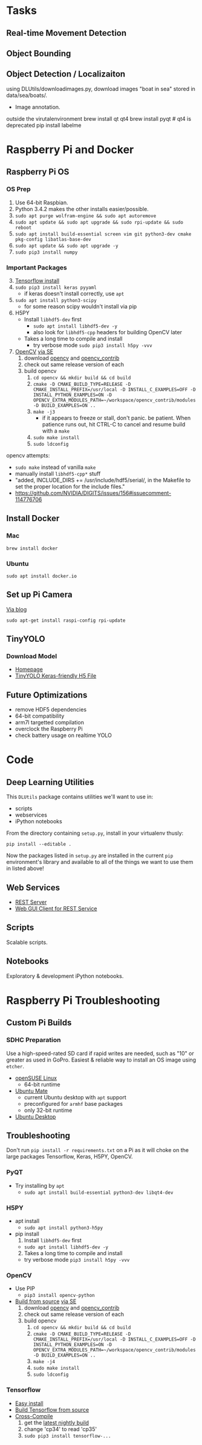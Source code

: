 # Tasks

## Real-time Movement Detection

## Object Bounding

## Object Detection / Localizaiton

using DLUtils/downloadimages.py, download images "boat in sea"
stored in data/sea/boats/.

* Image annotation.

outside the virutalenvironment
brew install qt qt4 
brew install pyqt  # qt4 is deprecated
pip install labelme

# Raspberry Pi and Docker

## Raspberry Pi OS

### OS Prep

  1. Use 64-bit Raspbian. 
  2. Python 3.4.2 makes the other installs easier/possible.
  3. `sudo apt purge wolfram-engine && sudo apt autoremove`
  3. `sudo apt update && sudo apt upgrade && sudo rpi-update && sudo reboot`
  4. `sudo apt install build-essential screen vim git python3-dev cmake pkg-config libatlas-base-dev`
  5. `sudo apt update && sudo apt upgrade -y`
  6. `sudo pip3 install numpy`

### Important Packages

  3. [Tensorflow install](https://github.com/samjabrahams/tensorflow-on-raspberry-pi)
  4. `sudo pip3 install keras pyyaml`
      * if keras doesn't install correctly, use `apt`
  5. `sudo apt install python3-scipy` 
      * for some reason scipy wouldn't install via pip
  6. H5PY
      * Install `libhdf5-dev` first
          * `sudo apt install libhdf5-dev -y`
          * also look for `libhdf5-cpp` headers for building OpenCV later
      * Takes a long time to compile and install
          * try verbose mode `sudo pip3 install h5py -vvv`
  7. [OpenCV](https://opencv.org) [via SE](https://raspberrypi.stackexchange.com/questions/69169/how-to-install-opencv-on-raspberry-pi-3-in-raspbian-jessie)
      1. download [opencv](https://github.com/opencv) and [opencv_contrib](https://github.com/opencv/opencv_contrib)
      2. check out same release version of each
      3. build opencv
          1. `cd opencv && mkdir build && cd build`
          2. `cmake -D CMAKE_BUILD_TYPE=RELEASE -D CMAKE_INSTALL_PREFIX=/usr/local -D INSTALL_C_EXAMPLES=OFF -D INSTALL_PYTHON_EXAMPLES=ON -D OPENCV_EXTRA_MODULES_PATH=~/workspace/opencv_contrib/modules -D BUILD_EXAMPLES=ON ..`
          3. `make -j3`
              * if it appears to freeze or stall, don't panic. be patient. When patience runs out, hit CTRL-C to cancel and resume build with a `make`
          4. `sudo make install`
          5. `sudo ldconfig`

opencv attempts:
  * `sudo make` instead of vanilla `make`
  * manually install `libhdf5-cpp*` stuff
  * "added, INCLUDE_DIRS += /usr/include/hdf5/serial/, in the Makefile to set the proper location for the include files."
  * https://github.com/NVIDIA/DIGITS/issues/156#issuecomment-114776706


## Install Docker
### Mac

    brew install docker


### Ubuntu

    sudo apt install docker.io


## Set up Pi Camera

[Via blog](https://larrylisky.com/2016/11/24/enabling-raspberry-pi-camera-v2-under-ubuntu-mate/)

    sudo apt-get install raspi-config rpi-update

## TinyYOLO

### Download Model

  * [Homepage](https://pjreddie.com/darknet/yolo/)
  * [TinyYOLO Keras-friendly H5 File](https://drive.google.com/open?id=1zm4diNjmf1-MOwFTQ8QhPrBSpQHJ1JM5)


## Future Optimizations

  * remove HDF5 dependencies
  * 64-bit compatibility
  * arm7l targetted compilation
  * overclock the Raspberry Pi
  * check battery usage on realtime YOLO


# Code

## Deep Learning Utilities

This `DLUtils` package contains utilities we'll want to use in:

  * scripts
  * webservices
  * iPython notebooks

From the directory containing `setup.py`, install in your virtualenv thusly:

    pip install --editable .

Now the packages listed in `setup.py` are installed in the current `pip` environment's library and available to all of the things we want to use them in listed above!

## Web Services

  * [REST Server](webservices/rest_server/README.md)
  * [Web GUI Client for REST Service](webservices/webui/README.md)

## Scripts

Scalable scripts.


## Notebooks

Exploratory & development iPython notebooks.

# Raspberry Pi Troubleshooting

## Custom Pi Builds

### SDHC Preparation

Use a high-speed-rated SD card if rapid writes are needed, such as "10" or greater as used in GoPro.
Easiest & reliable way to install an OS image using `etcher`.

  * [openSUSE Linux](https://en.opensuse.org/HCL:Raspberry_Pi3)
    * 64-bit runtime
  * [Ubuntu Mate](https://ubuntu-mate.org/raspberry-pi/)
    - current Ubuntu desktop with `apt` support
    - preconfigured for `armhf` base packages
    * only 32-bit runtime
  * [Ubuntu Desktop](https://www.ubuntu.com/download)


## Troubleshooting

Don't run `pip install -r requirements.txt` on a Pi as it will choke on the large packages Tensorflow, Keras, H5PY, OpenCV.

### PyQT

  * Try installing by `apt`
    * `sudo apt install build-essential python3-dev libqt4-dev`

### H5PY

  * apt install
    * `sudo apt install python3-h5py`
  * pip install
    1. Install `libhdf5-dev` first
      * `sudo apt install libhdf5-dev -y`
    2. Takes a long time to compile and install
      * try verbose mode `pip3 install h5py -vvv`

### OpenCV

  * Use PIP
    * `pip3 install opencv-python`
  * [Build from source](https://opencv.org) [via SE](https://raspberrypi.stackexchange.com/questions/69169/how-to-install-opencv-on-raspberry-pi-3-in-raspbian-jessie)
      1. download [opencv](https://github.com/opencv) and [opencv_contrib](https://github.com/opencv/opencv_contrib)
      2. check out same release version of each
      3. build opencv
          1. `cd opencv && mkdir build && cd build`
          2. `cmake -D CMAKE_BUILD_TYPE=RELEASE -D CMAKE_INSTALL_PREFIX=/usr/local -D INSTALL_C_EXAMPLES=OFF -D INSTALL_PYTHON_EXAMPLES=ON -D OPENCV_EXTRA_MODULES_PATH=~/workspace/opencv_contrib/modules -D BUILD_EXAMPLES=ON ..`
          3. `make -j4`
          4. `sudo make install`
          5. `sudo ldconfig`

### Tensorflow

  * [Easy install](https://github.com/samjabrahams/tensorflow-on-raspberry-pi)
  * [Build Tensorflow from source](https://www.tensorflow.org/install/install_sources)
  * [Cross-Compile](https://petewarden.com/2017/08/20/cross-compiling-tensorflow-for-the-raspberry-pi/)
    1. get the [latest nightly build](http://ci.tensorflow.org/view/Nightly/job/nightly-pi-zero-python3/lastSuccessfulBuild/artifact/output-artifacts/)
    2. change 'cp34' to read 'cp35'
    3. `sudo pip3 install tensorflow-...`